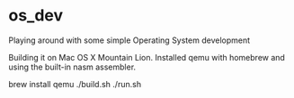 os_dev
======

Playing around with some simple Operating System development

Building it on Mac OS X Mountain Lion. Installed qemu with homebrew and using the built-in nasm assembler.

brew install qemu
./build.sh
./run.sh
